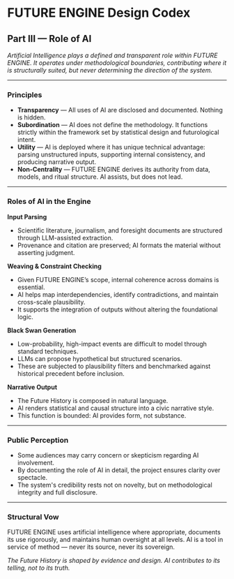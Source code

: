 # FUTURE ENGINE Design Codex

## Part III — Role of AI

*Artificial Intelligence plays a defined and transparent role within FUTURE ENGINE. It operates under methodological boundaries, contributing where it is structurally suited, but never determining the direction of the system.*

---

### Principles

* **Transparency** — All uses of AI are disclosed and documented. Nothing is hidden.
* **Subordination** — AI does not define the methodology. It functions strictly within the framework set by statistical design and futurological intent.
* **Utility** — AI is deployed where it has unique technical advantage: parsing unstructured inputs, supporting internal consistency, and producing narrative output.
* **Non-Centrality** — FUTURE ENGINE derives its authority from data, models, and ritual structure. AI assists, but does not lead.

---

### Roles of AI in the Engine

**Input Parsing**

* Scientific literature, journalism, and foresight documents are structured through LLM-assisted extraction.
* Provenance and citation are preserved; AI formats the material without asserting judgment.

**Weaving & Constraint Checking**

* Given FUTURE ENGINE’s scope, internal coherence across domains is essential.
* AI helps map interdependencies, identify contradictions, and maintain cross-scale plausibility.
* It supports the integration of outputs without altering the foundational logic.

**Black Swan Generation**

* Low-probability, high-impact events are difficult to model through standard techniques.
* LLMs can propose hypothetical but structured scenarios.
* These are subjected to plausibility filters and benchmarked against historical precedent before inclusion.

**Narrative Output**

* The Future History is composed in natural language.
* AI renders statistical and causal structure into a civic narrative style.
* This function is bounded: AI provides form, not substance.

---

### Public Perception

* Some audiences may carry concern or skepticism regarding AI involvement.
* By documenting the role of AI in detail, the project ensures clarity over spectacle.
* The system's credibility rests not on novelty, but on methodological integrity and full disclosure.

---

### Structural Vow

FUTURE ENGINE uses artificial intelligence where appropriate, documents its use rigorously, and maintains human oversight at all levels. AI is a tool in service of method — never its source, never its sovereign.

*The Future History is shaped by evidence and design. AI contributes to its telling, not to its truth.*
